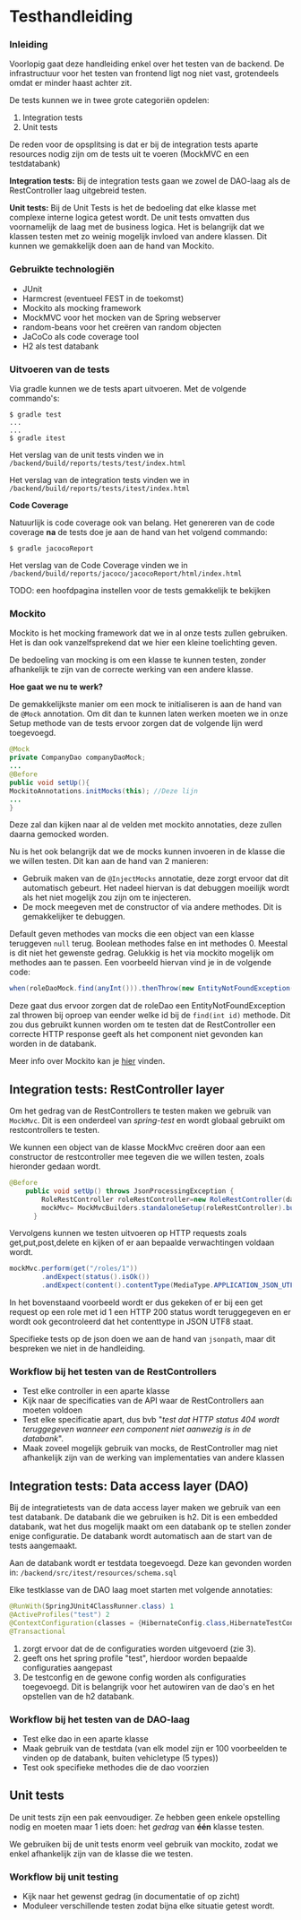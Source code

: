 # Testhandleiding

### Inleiding
Voorlopig gaat deze handleiding enkel over het testen van de backend. De infrastructuur voor het testen van frontend ligt nog niet vast, grotendeels omdat er minder haast achter zit.

De tests kunnen we in twee grote categoriën opdelen:
1. Integration tests
2. Unit tests

De reden voor de opsplitsing is dat er bij de integration tests aparte resources nodig zijn om de tests uit te voeren (MockMVC en een testdatabank)

**Integration tests:** Bij de integration tests gaan we zowel de DAO-laag als de RestController laag uitgebreid testen.

**Unit tests:** Bij de Unit Tests is het de bedoeling dat elke klasse met complexe interne logica getest wordt. De unit tests omvatten dus voornamelijk de laag met de business logica. Het is belangrijk dat we klassen testen met zo weinig mogelijk invloed van andere klassen. Dit kunnen we gemakkelijk doen aan de hand van Mockito.

### Gebruikte technologiën
- JUnit
- Harmcrest (eventueel FEST in de toekomst)
- Mockito als mocking framework
- MockMVC voor het mocken van de Spring webserver
- random-beans voor het creëren van random objecten
- JaCoCo als code coverage tool
- H2 als test databank

### Uitvoeren van de tests
Via gradle kunnen we de tests apart uitvoeren. Met de volgende commando's:

```
$ gradle test
...
...
$ gradle itest
```

Het verslag van de unit tests vinden we in `/backend/build/reports/tests/test/index.html`

Het verslag van de integration tests vinden we in `/backend/build/reports/tests/itest/index.html`

**Code Coverage**

Natuurlijk is code coverage ook van belang. Het genereren van de code coverage **na** de tests doe je aan de hand van het volgend commando:
 ```
 $ gradle jacocoReport
 ```

Het verslag van de Code Coverage vinden we in
`/backend/build/reports/jacoco/jacocoReport/html/index.html`


TODO: een hoofdpagina instellen voor de tests gemakkelijk te bekijken

### Mockito

Mockito is het mocking framework dat we in al onze tests zullen gebruiken. Het is dan ook vanzelfsprekend dat we hier een kleine toelichting geven.

De bedoeling van mocking is om een klasse te kunnen testen, zonder afhankelijk te zijn van de correcte werking van een andere klasse.

**Hoe gaat we nu te werk?**

De gemakkelijkste manier om een mock te initialiseren is aan de hand van de `@Mock` annotation. Om dit dan te kunnen laten werken moeten we in onze Setup methode van de tests ervoor zorgen dat de volgende lijn werd toegevoegd.
``` java
@Mock
private CompanyDao companyDaoMock;
...
@Before
public void setUp(){
MockitoAnnotations.initMocks(this); //Deze lijn
...
}
```
Deze zal dan kijken naar al de velden met mockito annotaties, deze zullen daarna gemocked worden.

Nu is het ook belangrijk dat we de mocks kunnen invoeren in de klasse die we willen testen. Dit kan aan de hand van 2 manieren:
- Gebruik maken van de `@InjectMocks` annotatie, deze zorgt ervoor dat dit automatisch gebeurt. Het nadeel hiervan is dat debuggen moeilijk wordt als het niet mogelijk zou zijn om te injecteren.
- De mock meegeven met de constructor of via andere methodes. Dit is gemakkelijker te debuggen.

Default geven methodes van mocks die een object van een klasse teruggeven `null` terug. Boolean methodes false en int methodes 0. Meestal is dit niet het gewenste gedrag. Gelukkig is het via mockito mogelijk om methodes aan te passen. Een voorbeeld hiervan vind je in de volgende code:

```java
when(roleDaoMock.find(anyInt())).thenThrow(new EntityNotFoundException());
```
Deze gaat dus ervoor zorgen dat de roleDao een EntityNotFoundException zal throwen bij oproep van eender welke id bij de `find(int id)` methode. Dit zou dus gebruikt kunnen worden om te testen dat de RestController een correcte HTTP response geeft als het component niet gevonden kan worden in de databank.

Meer info over Mockito kan je [hier](https://static.javadoc.io/org.mockito/mockito-core/2.7.17/org/mockito/Mockito.html) vinden.


## Integration tests: RestController layer

Om het gedrag van de RestControllers te testen maken we gebruik van `MockMvc`. Dit is een onderdeel van *spring-test* en wordt globaal gebruikt om restcontrollers te testen.

We kunnen een object van de klasse MockMvc creëren door aan een constructor de restcontroller mee tegeven die we willen testen, zoals hieronder gedaan wordt.

```java
@Before
    public void setUp() throws JsonProcessingException {
        RoleRestController roleRestController=new RoleRestController(daoContextMock,roleMapperMock,roleValidatorMock);
        mockMvc= MockMvcBuilders.standaloneSetup(roleRestController).build();
      }
```

Vervolgens kunnen we testen uitvoeren op HTTP requests zoals get,put,post,delete
en kijken of er aan bepaalde verwachtingen voldaan wordt.

```java
mockMvc.perform(get("/roles/1"))
        .andExpect(status().isOk())
        .andExpect(content().contentType(MediaType.APPLICATION_JSON_UTF8));
```

In het bovenstaand voorbeeld wordt er dus gekeken of er bij een get request op een role met id 1 een HTTP 200 status wordt teruggegeven en er wordt ook gecontroleerd dat het contenttype in JSON UTF8 staat.

Specifieke tests op de json doen we aan de hand van `jsonpath`, maar dit bespreken we niet in de handleiding.

### Workflow bij het testen van de RestControllers
- Test elke controller in een aparte klasse
- Kijk naar de specificaties van de API waar de RestControllers aan moeten voldoen
- Test elke specificatie apart, dus bvb "*test dat HTTP status 404 wordt teruggegeven wanneer een component niet aanwezig is in de databank*".
- Maak zoveel mogelijk gebruik van mocks, de RestController mag niet afhankelijk zijn van de werking van implementaties van andere klassen

## Integration tests: Data access layer (DAO)

Bij de integratietests van de data access layer maken we gebruik van een test databank. De databank die we gebruiken is h2. Dit is een embedded databank, wat het dus mogelijk maakt om een databank op te stellen zonder enige configuratie. De databank wordt automatisch aan de start van de tests aangemaakt.

Aan de databank wordt er testdata toegevoegd. Deze kan gevonden worden in: `/backend/src/itest/resources/schema.sql`

Elke testklasse van de DAO laag moet starten met volgende annotaties:
```java
@RunWith(SpringJUnit4ClassRunner.class) 1
@ActiveProfiles("test") 2
@ContextConfiguration(classes = {HibernateConfig.class,HibernateTestConfig.class},loader = AnnotationConfigContextLoader.class) 3
@Transactional
```
1.  zorgt ervoor dat de de configuraties worden uitgevoerd (zie 3).
2.  geeft ons het spring profile "test", hierdoor worden bepaalde configuraties aangepast
3. De testconfig en de gewone config worden als configuraties toegevoegd. Dit is belangrijk voor het autowiren van de dao's en het opstellen van de h2 databank.


### Workflow bij het testen van de DAO-laag
- Test elke dao in een aparte klasse
- Maak gebruik van de testdata (van elk model zijn er 100 voorbeelden te vinden op de databank, buiten vehicletype (5 types))
- Test ook specifieke methodes die de dao voorzien


## Unit tests

De unit tests zijn een pak eenvoudiger. Ze hebben geen enkele opstelling nodig en moeten maar 1 iets doen: het *gedrag* van **één** klasse testen.

We gebruiken bij de unit tests enorm veel gebruik van mockito, zodat we enkel afhankelijk zijn van de klasse die we testen.

### Workflow bij unit testing
- Kijk naar het gewenst gedrag (in documentatie of op zicht)
- Moduleer verschillende testen zodat bijna elke situatie getest wordt.
